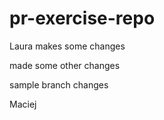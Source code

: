 # pr-exercise-repo

Laura makes some changes

made some other changes


sample branch changes

Maciej
